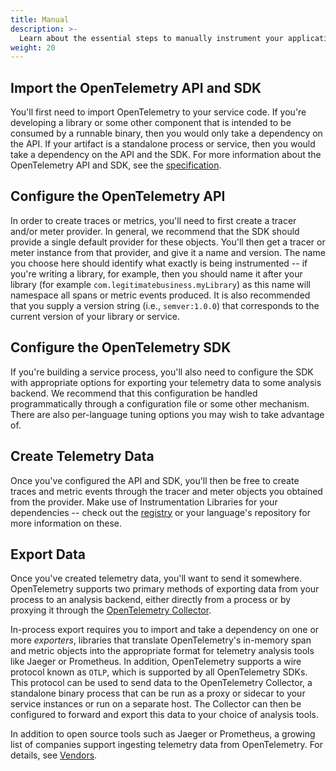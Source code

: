 ```yaml
---
title: Manual
description: >-
  Learn about the essential steps to manually instrument your application.
weight: 20
---
```


## Import the OpenTelemetry API and SDK

You'll first need to import OpenTelemetry to your service code. If you're
developing a library or some other component that is intended to be consumed by
a runnable binary, then you would only take a dependency on the API. If your
artifact is a standalone process or service, then you would take a dependency on
the API and the SDK. For more information about the OpenTelemetry API and SDK,
see the [specification](/docs/specs/otel/).

## Configure the OpenTelemetry API

In order to create traces or metrics, you'll need to first create a tracer
and/or meter provider. In general, we recommend that the SDK should provide a
single default provider for these objects. You'll then get a tracer or meter
instance from that provider, and give it a name and version. The name you choose
here should identify what exactly is being instrumented -- if you're writing a
library, for example, then you should name it after your library (for example
`com.legitimatebusiness.myLibrary`) as this name will namespace all spans or
metric events produced. It is also recommended that you supply a version string
(i.e., `semver:1.0.0`) that corresponds to the current version of your library
or service.

## Configure the OpenTelemetry SDK

If you're building a service process, you'll also need to configure the SDK with
appropriate options for exporting your telemetry data to some analysis backend.
We recommend that this configuration be handled programmatically through a
configuration file or some other mechanism. There are also per-language tuning
options you may wish to take advantage of.

## Create Telemetry Data

Once you've configured the API and SDK, you'll then be free to create traces and
metric events through the tracer and meter objects you obtained from the
provider. Make use of Instrumentation Libraries for your dependencies -- check
out the [registry](/ecosystem/registry/) or your language's repository for more
information on these.

## Export Data

Once you've created telemetry data, you'll want to send it somewhere.
OpenTelemetry supports two primary methods of exporting data from your process
to an analysis backend, either directly from a process or by proxying it through
the [OpenTelemetry Collector](/docs/collector).

In-process export requires you to import and take a dependency on one or more
_exporters_, libraries that translate OpenTelemetry's in-memory span and metric
objects into the appropriate format for telemetry analysis tools like Jaeger or
Prometheus. In addition, OpenTelemetry supports a wire protocol known as `OTLP`,
which is supported by all OpenTelemetry SDKs. This protocol can be used to send
data to the OpenTelemetry Collector, a standalone binary process that can be run
as a proxy or sidecar to your service instances or run on a separate host. The
Collector can then be configured to forward and export this data to your choice
of analysis tools.

In addition to open source tools such as Jaeger or Prometheus, a growing list of
companies support ingesting telemetry data from OpenTelemetry. For details, see
[Vendors](/ecosystem/vendors/).
